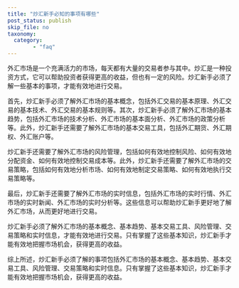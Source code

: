 ```yaml
---
title: "炒汇新手必知的事项有哪些"
post_status: publish
skip_file: no
taxonomy:
  category:
        - "faq"
---
```


外汇市场是一个充满活力的市场，每天都有大量的交易者参与其中。炒汇是一种投资方式，它可以帮助投资者获得更高的收益，但也有一定的风险。炒汇新手必须了解一些基本的事项，才能有效地进行交易。

首先，炒汇新手必须了解外汇市场的基本概念，包括外汇交易的基本原理、外汇交易的基本技术、外汇交易的基本规则等。其次，炒汇新手必须了解外汇市场的基本趋势，包括外汇市场的技术分析、外汇市场的基本面分析、外汇市场的政策分析等。此外，炒汇新手还需要了解外汇市场的基本交易工具，包括外汇期货、外汇期权、外汇账户等。

炒汇新手还需要了解外汇市场的风险管理，包括如何有效地控制风险、如何有效地分配资金、如何有效地控制交易成本等。此外，炒汇新手还需要了解外汇市场的交易策略，包括如何有效地分析市场、如何有效地制定交易策略、如何有效地执行交易策略等。

最后，炒汇新手还需要了解外汇市场的实时信息，包括外汇市场的实时行情、外汇市场的实时新闻、外汇市场的实时分析等。这些信息可以帮助炒汇新手更好地了解外汇市场，从而更好地进行交易。

炒汇新手必须了解外汇市场的基本概念、基本趋势、基本交易工具、风险管理、交易策略和实时信息，才能有效地进行交易。只有掌握了这些基本知识，炒汇新手才能有效地把握市场机会，获得更高的收益。

综上所述，炒汇新手必须了解的事项包括外汇市场的基本概念、基本趋势、基本交易工具、风险管理、交易策略和实时信息。只有掌握了这些基本知识，炒汇新手才能有效地把握市场机会，获得更高的收益。
